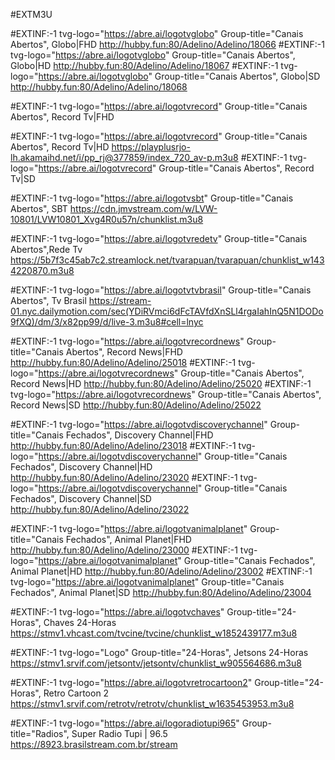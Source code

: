 #EXTM3U

#EXTINF:-1 tvg-logo="https://abre.ai/logotvglobo" Group-title="Canais Abertos", Globo|FHD
http://hubby.fun:80/Adelino/Adelino/18066
#EXTINF:-1 tvg-logo="https://abre.ai/logotvglobo" Group-title="Canais Abertos", Globo|HD
http://hubby.fun:80/Adelino/Adelino/18067
#EXTINF:-1 tvg-logo="https://abre.ai/logotvglobo" Group-title="Canais Abertos", Globo|SD
http://hubby.fun:80/Adelino/Adelino/18068

#EXTINF:-1 tvg-logo="https://abre.ai/logotvrecord" Group-title="Canais Abertos", Record Tv|FHD

#EXTINF:-1 tvg-logo="https://abre.ai/logotvrecord" Group-title="Canais Abertos", Record Tv|HD
https://playplusrjo-lh.akamaihd.net/i/pp_rj@377859/index_720_av-p.m3u8
#EXTINF:-1 tvg-logo="https://abre.ai/logotvrecord" Group-title="Canais Abertos", Record Tv|SD


#EXTINF:-1 tvg-logo="https://abre.ai/logotvsbt" Group-title="Canais Abertos", SBT 
https://cdn.jmvstream.com/w/LVW-10801/LVW10801_Xvg4R0u57n/chunklist.m3u8

#EXTINF:-1 tvg-logo="https://abre.ai/logotvredetv" Group-title="Canais Abertos",Rede Tv 
https://5b7f3c45ab7c2.streamlock.net/tvarapuan/tvarapuan/chunklist_w1434220870.m3u8

#EXTINF:-1 tvg-logo="https://abre.ai/logotvtvbrasil" Group-title="Canais Abertos", Tv Brasil
https://stream-01.nyc.dailymotion.com/sec(YDiRVmci6dFcTAVfdXnSLl4rgaIahInQ5N1DODo9fXQ)/dm/3/x82pp99/d/live-3.m3u8#cell=lnyc

#EXTINF:-1 tvg-logo="https://abre.ai/logotvrecordnews" Group-title="Canais Abertos", Record News|FHD
http://hubby.fun:80/Adelino/Adelino/25018
#EXTINF:-1 tvg-logo="https://abre.ai/logotvrecordnews" Group-title="Canais Abertos", Record News|HD
http://hubby.fun:80/Adelino/Adelino/25020
#EXTINF:-1 tvg-logo="https://abre.ai/logotvrecordnews" Group-title="Canais Abertos", Record News|SD
http://hubby.fun:80/Adelino/Adelino/25022

#EXTINF:-1 tvg-logo="https://abre.ai/logotvdiscoverychannel" Group-title="Canais Fechados", Discovery Channel|FHD
http://hubby.fun:80/Adelino/Adelino/23018
#EXTINF:-1 tvg-logo="https://abre.ai/logotvdiscoverychannel" Group-title="Canais Fechados", Discovery Channel|HD
http://hubby.fun:80/Adelino/Adelino/23020
#EXTINF:-1 tvg-logo="https://abre.ai/logotvdiscoverychannel" Group-title="Canais Fechados", Discovery Channel|SD
http://hubby.fun:80/Adelino/Adelino/23022

#EXTINF:-1 tvg-logo="https://abre.ai/logotvanimalplanet" Group-title="Canais Fechados", Animal Planet|FHD
http://hubby.fun:80/Adelino/Adelino/23000
#EXTINF:-1 tvg-logo="https://abre.ai/logotvanimalplanet" Group-title="Canais Fechados", Animal Planet|HD
http://hubby.fun:80/Adelino/Adelino/23002
#EXTINF:-1 tvg-logo="https://abre.ai/logotvanimalplanet" Group-title="Canais Fechados", Animal Planet|SD
http://hubby.fun:80/Adelino/Adelino/23004

#EXTINF:-1 tvg-logo="https://abre.ai/logotvchaves" Group-title="24-Horas", Chaves 24-Horas
https://stmv1.vhcast.com/tvcine/tvcine/chunklist_w1852439177.m3u8

#EXTINF:-1 tvg-logo="Logo" Group-title="24-Horas", Jetsons 24-Horas  
https://stmv1.srvif.com/jetsontv/jetsontv/chunklist_w905564686.m3u8

#EXTINF:-1 tvg-logo="https://abre.ai/logotvretrocartoon2" Group-title="24-Horas", Retro Cartoon 2
https://stmv1.srvif.com/retrotv/retrotv/chunklist_w1635453953.m3u8

#EXTINF:-1 tvg-logo="https://abre.ai/logoradiotupi965" Group-title="Radios", Super Radio Tupi | 96.5
https://8923.brasilstream.com.br/stream
